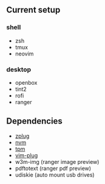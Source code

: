 ## Current setup

### shell
- zsh
- tmux
- neovim

### desktop
- openbox
- tint2
- rofi
- ranger

## Dependencies

- [zplug](https://github.com/zplug/zplug)
- [nvm](https://github.com/creationix/nvm)
- [tpm](https://github.com/tmux-plugins/tpm)
- [vim-plug](https://github.com/junegunn/vim-plug)
- w3m-img (ranger image preview)
- pdftotext (ranger pdf preview)
- udiskie (auto mount usb drives)

